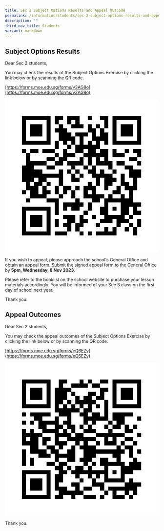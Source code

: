 ```yaml
---
title: Sec 2 Subject Options Results and Appeal Outcome
permalink: /information/students/sec-2-subject-options-results-and-appeal-outcome/
description: ""
third_nav_title: Students
variant: markdown
---
```

Subject Options Results
-----------------------

Dear Sec 2 students,  

You may check the results of the Subject Options Exercise by clicking the link below or by scanning the QR code.

[https://forms.moe.edu.sg/forms/v3AG8o](https://forms.moe.edu.sg/forms/v3AG8o)

![Subject Options Results](/images/results%20of%20subject%20allocation%20for%20secondary%203%202024%20qr.png)

If you wish to appeal, please approach the school's General Office and obtain an appeal form. Submit the signed appeal form to the General Office by **5pm, Wednesday, 8 Nov 2023**.

Please refer to the booklist on the school website to purchase your lesson materials accordingly. You will be informed of your Sec 3 class on the first day of school next year.

Thank you.

Appeal Outcomes
-----------------------
Dear Sec 2 students,  

You may check the appeal outcomes of the Subject Options Exercise by clicking the link below or by scanning the QR code.

[https://forms.moe.edu.sg/forms/eQ6EZv](https://forms.moe.edu.sg/forms/eQ6EZv)

![](/images/Release_of_Results_for_Subject_Options_Appeal_2023_QR.png)

Thank you.